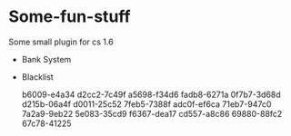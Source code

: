 # Some-fun-stuff
Some small plugin for cs 1.6

- Bank System

- Blacklist 


    b6009-e4a34
    d2cc2-7c49f
    a5698-f34d6
    fadb8-6271a
    0f7b7-3d68d
    d215b-06a4f
    d0011-25c52
    7feb5-7388f
    adc0f-ef6ca
    71eb7-947c0
    7a2a9-9eb22
    5e083-35cd9
    f6367-dea17
    cd557-a8c86
    69880-88fc2
    67c78-41225
